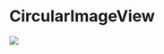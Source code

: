 # CircularImageView
[![](https://jitpack.io/v/SayRattana/CircularImageView.svg)](https://jitpack.io/#SayRattana/CircularImageView)


